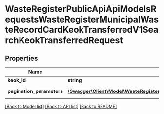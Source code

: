 # WasteRegisterPublicApiApiModelsRequestsWasteRegisterMunicipalWasteRecordCardKeokTransferredV1SearchKeokTransferredRequest

## Properties
Name | Type | Description | Notes
------------ | ------------- | ------------- | -------------
**keok_id** | **string** |  | [optional] 
**pagination_parameters** | [**\Swagger\Client\Model\WasteRegisterPublicApiApiModelsCollectionsPaginationParameters**](WasteRegisterPublicApiApiModelsCollectionsPaginationParameters.md) | Parametry paginacji | [optional] 

[[Back to Model list]](../README.md#documentation-for-models) [[Back to API list]](../README.md#documentation-for-api-endpoints) [[Back to README]](../README.md)


